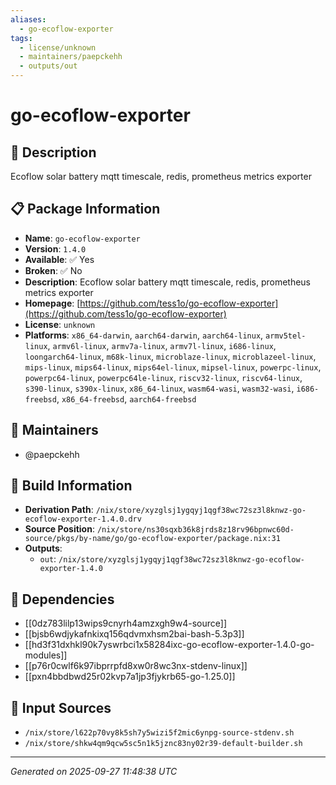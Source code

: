 ```yaml
---
aliases:
  - go-ecoflow-exporter
tags:
  - license/unknown
  - maintainers/paepckehh
  - outputs/out
---
```


# go-ecoflow-exporter

## 📝 Description

Ecoflow solar battery mqtt timescale, redis, prometheus metrics exporter

## 📋 Package Information

- **Name**: `go-ecoflow-exporter`
- **Version**: `1.4.0`
- **Available**: ✅ Yes
- **Broken**: ✅ No
- **Description**: Ecoflow solar battery mqtt timescale, redis, prometheus metrics exporter
- **Homepage**: [https://github.com/tess1o/go-ecoflow-exporter](https://github.com/tess1o/go-ecoflow-exporter)
- **License**: `unknown`
- **Platforms**: `x86_64-darwin`, `aarch64-darwin`, `aarch64-linux`, `armv5tel-linux`, `armv6l-linux`, `armv7a-linux`, `armv7l-linux`, `i686-linux`, `loongarch64-linux`, `m68k-linux`, `microblaze-linux`, `microblazeel-linux`, `mips-linux`, `mips64-linux`, `mips64el-linux`, `mipsel-linux`, `powerpc-linux`, `powerpc64-linux`, `powerpc64le-linux`, `riscv32-linux`, `riscv64-linux`, `s390-linux`, `s390x-linux`, `x86_64-linux`, `wasm64-wasi`, `wasm32-wasi`, `i686-freebsd`, `x86_64-freebsd`, `aarch64-freebsd`
## 👥 Maintainers

- @paepckehh


## 🔧 Build Information

- **Derivation Path**: `/nix/store/xyzglsj1ygqyj1qgf38wc72sz3l8knwz-go-ecoflow-exporter-1.4.0.drv`
- **Source Position**: `/nix/store/ns30sqxb36k8jrds8z18rv96bpnwc60d-source/pkgs/by-name/go/go-ecoflow-exporter/package.nix:31`
- **Outputs**:
  - `out`:  `/nix/store/xyzglsj1ygqyj1qgf38wc72sz3l8knwz-go-ecoflow-exporter-1.4.0`

## 🔗 Dependencies

- [[0dz783lilp13wips9cnyrh4amzxgh9w4-source]]
- [[bjsb6wdjykafnkixq156qdvmxhsm2bai-bash-5.3p3]]
- [[hd3f31dxhkl90k7yswrbci1x58284ixc-go-ecoflow-exporter-1.4.0-go-modules]]
- [[p76r0cwlf6k97ibprrpfd8xw0r8wc3nx-stdenv-linux]]
- [[pxn4bbdbwd25r02kvp7a1jp3fjykrb65-go-1.25.0]]

## 📁 Input Sources

- `/nix/store/l622p70vy8k5sh7y5wizi5f2mic6ynpg-source-stdenv.sh`
- `/nix/store/shkw4qm9qcw5sc5n1k5jznc83ny02r39-default-builder.sh`

---
*Generated on 2025-09-27 11:48:38 UTC*
